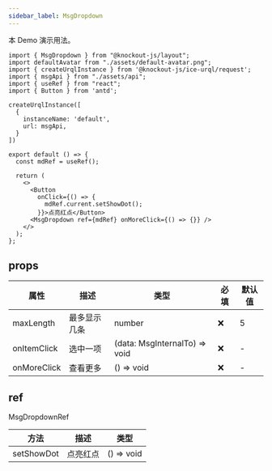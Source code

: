 ```yaml
---
sidebar_label: MsgDropdown
---
```


本 Demo 演示用法。

```tsx preview
import { MsgDropdown } from "@knockout-js/layout";
import defaultAvatar from "./assets/default-avatar.png";
import { createUrqlInstance } from '@knockout-js/ice-urql/request';
import { msgApi } from "./assets/api";
import { useRef } from "react";
import { Button } from 'antd';

createUrqlInstance([
  {
    instanceName: 'default',
    url: msgApi,
  }
])

export default () => {
  const mdRef = useRef();

  return (
    <>
      <Button 
        onClick={() => {
          mdRef.current.setShowDot();
        }}>点亮红点</Button>
      <MsgDropdown ref={mdRef} onMoreClick={() => {}} />
    </>
  );
};
```

## props

| 属性        | 描述         | 类型                          | 必填 | 默认值 |
| ----------- | ------------ | ----------------------------- | ---- | ------ |
| maxLength   | 最多显示几条 | number                        | ❌    | 5      |
| onItemClick | 选中一项     | (data: MsgInternalTo) => void | ❌    | -      |
| onMoreClick | 查看更多     | () => void                    | ❌    | -      |

## ref

MsgDropdownRef

| 方法       | 描述     | 类型       |
| ---------- | -------- | ---------- |
| setShowDot | 点亮红点 | () => void |

